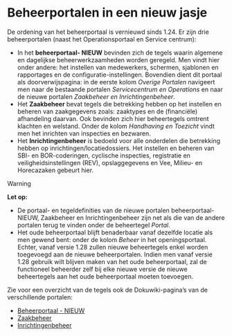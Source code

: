 # Beheerportalen in een nieuw jasje

De ordening van het beheerportaal is vernieuwd sinds 1.24. Er zijn drie beheerportalen (naast het Operationsportaal en Service centrum):

- In het **beheerportaal- NIEUW** bevinden zich de tegels waarin algemene en dagelijkse beheerwerkzaamheden worden geregeld. Men vindt hier onder andere: het instellen van medewerkers, schermen, sjablonen en rapportages en de configuratie-instellingen. Bovendien dient dit portaal als doorverwijspagina: in de eerste kolom _Overige Portalen_ navigeert men naar de bestaande portalen _Servicecentrum en Operations_ en naar de nieuwe portalen _Zaakbeheer en Inrichtingenbeheer_.
- Het **Zaakbeheer** bevat tegels die betrekking hebben op het instellen en beheren van zaakgegevens zoals: zaaktypes en de (financiële) afhandeling daarvan. Ook bevinden zich hier beheertegels omtrent klachten en welstand. Onder de kolom _Handhaving en Toezicht_ vindt men het inrichten van inspecties en bezwaren.
- Het **Inrichtingenbeheer** is bedoeld voor alle onderdelen die betrekking hebben op inrichtingen/locatiedossiers. Het instellen en beheren van SBI- en BOR-coderingen, cyclische inspecties, registratie en veiligheidsinstellingen (REV), opslaggegevens en Vee, Milieu- en Horecazaken gebeurt hier.

> [!WARNING]
> **Let op:**
> - De portaal- en tegeldefinities van de nieuwe portalen beheerportaal- NIEUW, Zaakbeheer en Inrichtingenbeheer zijn net als die van de andere portalen terug te vinden onder de beheertegel _Portal_.
> - Het oude beheerportaal blijft benaderbaar vanaf dezelfde locatie als men gewend bent: onder de kolom _Beheer_ in het openingsportaal. Echter, vanaf versie 1.28 zullen nieuwe beheertegels enkel worden toegevoegd aan de nieuwe beheerportalen. Indien men vanaf versie 1.28 gebruik wilt blijven maken van het oude beheerportaal, zal de functioneel beheerder zelf bij elke nieuwe versie de nieuwe beheertegels aan het oude beheerportaal moeten toevoegen.

Zie voor een overzicht van de tegels ook de Dokuwiki-pagina’s van de verschillende portalen:

- [Beheerportaal - NIEUW](../probleemoplossing/portalen_en_moduleschermen/beheerportaal_nieuw/README.md)
- [Zaakbeheer](../probleemoplossing/portalen_en_moduleschermen/zaakbeheer/README.md)
- [Inrichtingenbeheer](../probleemoplossing/portalen_en_moduleschermen/inrichtingenbeheer/README.md)

